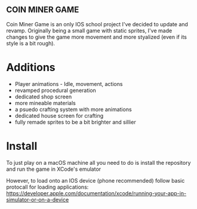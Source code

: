 ## COIN MINER GAME
Coin Miner Game is an only IOS school project I've decided to update and revamp. Originally being a small game with static sprites, I've made changes to give the game 
more movement and more styalized (even if its style is a bit rough).

# Additions
<ul>
  <li> Player animations - Idle, movement, actions </li>
  <li> revamped procedural generation </li>
  <li> dedicated shop screen </li>
  <li> more mineable materials </li>
  <li> a psuedo crafting system with more animations </li>
  <li> dedicated house screen for crafting </li>
  <li> fully remade sprites to be a bit brighter and sillier </li>
</ul>

# Install

To just play on a macOS machine all you need to do is install the repository and run the game in XCode's emulator <br>

However, to load onto an IOS device (phone recommended) follow basic protocall for loading applications: <br>
https://developer.apple.com/documentation/xcode/running-your-app-in-simulator-or-on-a-device

